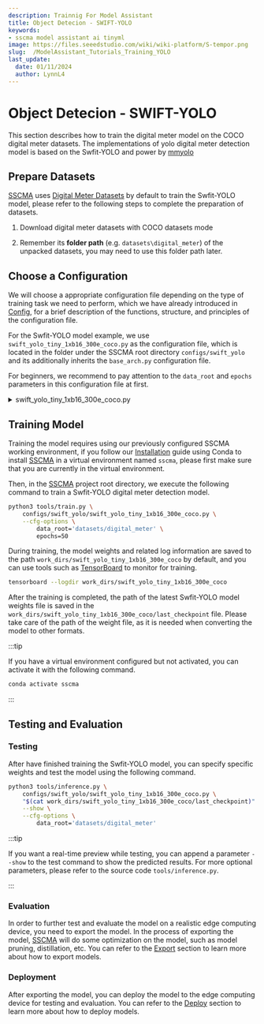 ```yaml
---
description: Trainnig For Model Assistant
title: Object Detecion - SWIFT-YOLO
keywords:
- sscma model assistant ai tinyml 
image: https://files.seeedstudio.com/wiki/wiki-platform/S-tempor.png
slug:  /ModelAssistant_Tutorials_Training_YOLO
last_update:
  date: 01/11/2024
  author: LynnL4
---
```


# Object Detecion - SWIFT-YOLO

This section describes how to train the digital meter model on the COCO digital meter datasets. The implementations of yolo digital meter detection model is based on the Swfit-YOLO and power by [mmyolo](https://github.com/open-mmlab/mmyolo)

## Prepare Datasets

[SSCMA](https://github.com/Seeed-Studio/ModelAssistant) uses [Digital Meter Datasets](https://universe.roboflow.com/seeeddatasets/seeed_meter_digit/) by default to train the Swfit-YOLO model, please refer to the following steps to complete the preparation of datasets.

1. Download digital meter datasets with COCO datasets mode

2. Remember its **folder path** (e.g. `datasets\digital_meter`) of the unpacked datasets, you may need to use this folder path later.

## Choose a Configuration

We will choose a appropriate configuration file depending on the type of training task we need to perform, which we have already introduced in [Config](/ModelAssistant_Tutorials_Config), for a brief description of the functions, structure, and principles of the configuration file.

For the Swfit-YOLO model example, we use `swift_yolo_tiny_1xb16_300e_coco.py` as the configuration file, which is located in the folder under the SSCMA root directory `configs/swift_yolo` and its additionally inherits the `base_arch.py` configuration file.

For beginners, we recommend to pay attention to the `data_root` and `epochs` parameters in this configuration file at first.

<details>

<summary> swift_yolo_tiny_1xb16_300e_coco.py </summary>

```python
_base_='../_base_/default_runtime_det.py'
_base_ = ["./base_arch.py"]

anchors = [
    [(10, 13), (16, 30), (33, 23)],  # P3/8
    [(30, 61), (62, 45), (59, 119)],  # P4/16
    [(116, 90), (156, 198), (373, 326)]  # P5/32
]
num_classes = 11
deepen_factor = 0.33
widen_factor = 0.15

strides = [8, 16, 32]

model = dict(
    type='mmyolo.YOLODetector',
    backbone=dict(
        type='YOLOv5CSPDarknet',
        deepen_factor=deepen_factor,
        widen_factor=widen_factor,
    ),
    neck=dict(
        type='YOLOv5PAFPN',
        deepen_factor=deepen_factor,
        widen_factor=widen_factor,
    ),
    bbox_head=dict(
        head_module=dict(
            num_classes=num_classes,
            in_channels=[256, 512, 1024],
            widen_factor=widen_factor,
        ),
    ),
)
```

</details>

## Training Model

Training the model requires using our previously configured SSCMA working environment, if you follow our [Installation](ModelAssistant_Introduce_Installation) guide using Conda to install [SSCMA](https://github.com/Seeed-Studio/ModelAssistant) in a virtual environment named `sscma`, please first make sure that you are currently in the virtual environment.

Then, in the [SSCMA](https://github.com/Seeed-Studio/ModelAssistant) project root directory, we execute the following command to train a Swfit-YOLO digital meter detection model.

```sh
python3 tools/train.py \
    configs/swift_yolo/swift_yolo_tiny_1xb16_300e_coco.py \
    --cfg-options \
        data_root='datasets/digital_meter' \
        epochs=50
```

During training, the model weights and related log information are saved to the path `work_dirs/swift_yolo_tiny_1xb16_300e_coco` by default, and you can use tools such as [TensorBoard](https://www.tensorflow.org/tensorboard/get_started) to monitor for training.

```sh
tensorboard --logdir work_dirs/swift_yolo_tiny_1xb16_300e_coco
```

After the training is completed, the path of the latest Swfit-YOLO model weights file is saved in the `work_dirs/swift_yolo_tiny_1xb16_300e_coco/last_checkpoint` file. Please take care of the path of the weight file, as it is needed when converting the model to other formats.

:::tip

If you have a virtual environment configured but not activated, you can activate it with the following command.

```sh
conda activate sscma
```

:::

## Testing and Evaluation

### Testing

After have finished training the Swfit-YOLO model, you can specify specific weights and test the model using the following command.

```sh
python3 tools/inference.py \
    configs/swift_yolo/swift_yolo_tiny_1xb16_300e_coco.py \
    "$(cat work_dirs/swift_yolo_tiny_1xb16_300e_coco/last_checkpoint)" \
    --show \
    --cfg-options \
        data_root='datasets/digital_meter'
```

:::tip

If you want a real-time preview while testing, you can append a parameter `--show` to the test command to show the predicted results. For more optional parameters, please refer to the source code `tools/inference.py`.

:::

### Evaluation

In order to further test and evaluate the model on a realistic edge computing device, you need to export the model. In the process of exporting the model, [SSCMA](https://github.com/Seeed-Studio/ModelAssistant) will do some optimization on the model, such as model pruning, distillation, etc. You can refer to the [Export](ModelAssistant_Tutorials_Export_Overview) section to learn more about how to export models.

### Deployment

After exporting the model, you can deploy the model to the edge computing device for testing and evaluation. You can refer to the [Deploy](/ModelAssistant_Deploy_Overview) section to learn more about how to deploy models.
